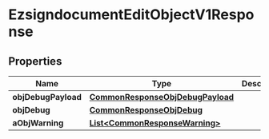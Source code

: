 

# EzsigndocumentEditObjectV1Response

## Properties

Name | Type | Description | Notes
------------ | ------------- | ------------- | -------------
**objDebugPayload** | [**CommonResponseObjDebugPayload**](CommonResponseObjDebugPayload.md) |  | 
**objDebug** | [**CommonResponseObjDebug**](CommonResponseObjDebug.md) |  |  [optional]
**aObjWarning** | [**List&lt;CommonResponseWarning&gt;**](CommonResponseWarning.md) |  |  [optional]





